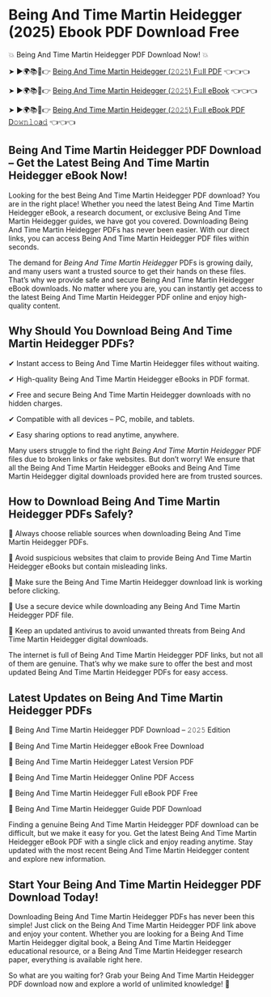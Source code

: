 # Being And Time Martin Heidegger (2025) Ebook PDF Download Free

💥 Being And Time Martin Heidegger PDF Download Now! 💥

➤ ►🌍📚📱👉 [Being And Time Martin Heidegger (𝟸𝟶𝟸𝟻) F𝚞ll PDF](https://getpdf.xyz/being-and-time-martin-heidegger) 👈👈👈


➤ ►🌍📚📱👉 [Being And Time Martin Heidegger (𝟸𝟶𝟸𝟻) F𝚞ll eBook](https://getpdf.xyz/being-and-time-martin-heidegger) 👈👈👈


➤ ►🌍📚📱👉 [Being And Time Martin Heidegger (𝟸𝟶𝟸𝟻) F𝚞ll eBook PDF D𝚘𝚠𝚗𝚕𝚘a𝚍](https://getpdf.xyz/being-and-time-martin-heidegger) 👈👈👈


## Being And Time Martin Heidegger PDF Download – Get the Latest Being And Time Martin Heidegger eBook Now!

Looking for the best Being And Time Martin Heidegger PDF download? You are in the right place! Whether you need the latest Being And Time Martin Heidegger eBook, a research document, or exclusive Being And Time Martin Heidegger guides, we have got you covered. Downloading Being And Time Martin Heidegger PDFs has never been easier. With our direct links, you can access Being And Time Martin Heidegger PDF files within seconds.

The demand for *Being And Time Martin Heidegger* PDFs is growing daily, and many users want a trusted source to get their hands on these files. That’s why we provide safe and secure Being And Time Martin Heidegger eBook downloads. No matter where you are, you can instantly get access to the latest Being And Time Martin Heidegger PDF online and enjoy high-quality content.

## Why Should You Download Being And Time Martin Heidegger PDFs?

✔ Instant access to Being And Time Martin Heidegger files without waiting.

✔ High-quality Being And Time Martin Heidegger eBooks in PDF format.

✔ Free and secure Being And Time Martin Heidegger downloads with no hidden charges.

✔ Compatible with all devices – PC, mobile, and tablets.

✔ Easy sharing options to read anytime, anywhere.

Many users struggle to find the right *Being And Time Martin Heidegger* PDF files due to broken links or fake websites. But don’t worry! We ensure that all the Being And Time Martin Heidegger eBooks and Being And Time Martin Heidegger digital downloads provided here are from trusted sources.

## How to Download Being And Time Martin Heidegger PDFs Safely?

📌 Always choose reliable sources when downloading Being And Time Martin Heidegger PDFs.

📌 Avoid suspicious websites that claim to provide Being And Time Martin Heidegger eBooks but contain misleading links.

📌 Make sure the Being And Time Martin Heidegger download link is working before clicking.

📌 Use a secure device while downloading any Being And Time Martin Heidegger PDF file.

📌 Keep an updated antivirus to avoid unwanted threats from Being And Time Martin Heidegger digital downloads.

The internet is full of Being And Time Martin Heidegger PDF links, but not all of them are genuine. That’s why we make sure to offer the best and most updated Being And Time Martin Heidegger PDFs for easy access.

## Latest Updates on Being And Time Martin Heidegger PDFs

🔹 Being And Time Martin Heidegger PDF Download – 𝟸𝟶𝟸𝟻 Edition

🔹 Being And Time Martin Heidegger eBook Free Download

🔹 Being And Time Martin Heidegger Latest Version PDF

🔹 Being And Time Martin Heidegger Online PDF Access

🔹 Being And Time Martin Heidegger Full eBook PDF Free

🔹 Being And Time Martin Heidegger Guide PDF Download

Finding a genuine Being And Time Martin Heidegger PDF download can be difficult, but we make it easy for you. Get the latest Being And Time Martin Heidegger eBook PDF with a single click and enjoy reading anytime. Stay updated with the most recent Being And Time Martin Heidegger content and explore new information.

## Start Your Being And Time Martin Heidegger PDF Download Today!

Downloading Being And Time Martin Heidegger PDFs has never been this simple! Just click on the Being And Time Martin Heidegger PDF link above and enjoy your content. Whether you are looking for a Being And Time Martin Heidegger digital book, a Being And Time Martin Heidegger educational resource, or a Being And Time Martin Heidegger research paper, everything is available right here.

So what are you waiting for? Grab your Being And Time Martin Heidegger PDF download now and explore a world of unlimited knowledge! 🚀